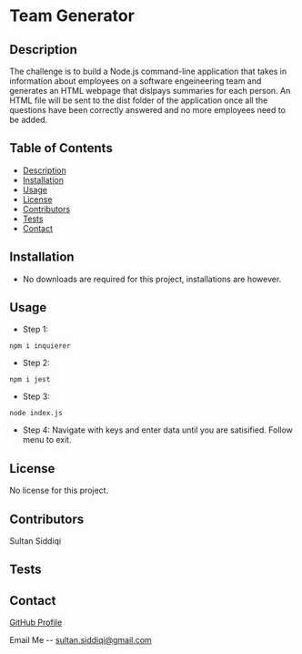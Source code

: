 # Team Generator

## Description

The challenge is to build a Node.js command-line application that takes in information about employees on a software engeineering team and generates an HTML webpage that dislpays summaries for each person. An HTML file will be sent to the dist folder of the application once all the questions have been correctly answered and no more employees need to be added.

## Table of Contents

- [Description](#description)
- [Installation](#installation)
- [Usage](#usage)
- [License](#license)
- [Contributors](#contributors)
- [Tests](#tests)
- [Contact](#contact)

## Installation

- No downloads are required for this project, installations are however.

## Usage

- Step 1:
```
npm i inquierer
```
- Step 2:
```
npm i jest
```
- Step 3:
```
node index.js
```
- Step 4: Navigate with keys and enter data until you are satisified. Follow menu to exit.

## License

No license for this project.

## Contributors

Sultan Siddiqi

## Tests

## Contact

[GitHub Profile](https://github.com/sultansiddiqi)

Email Me -- sultan.siddiqi@gmail.com